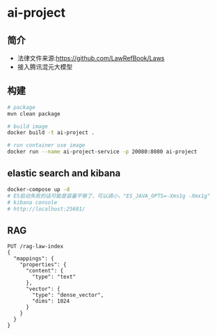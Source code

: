 # ai-project

## 简介

- 法律文件来源:https://github.com/LawRefBook/Laws
- 接入腾讯混元大模型


## 构建

```bash
# package
mvn clean package

# build image
docker build -t ai-project .

# run container use image
docker run --name ai-project-service -p 20080:8080 ai-project 

```

## elastic search and kibana

```bash
docker-compose up -d
# ES启动失败的话可能是容量不够了，可以调小，"ES_JAVA_OPTS=-Xms1g -Xmx1g"
# kibana console
# http://localhost:25601/

```

## RAG

```
PUT /rag-law-index
{
  "mappings": {
    "properties": {
      "content": {
        "type": "text"
      },
      "vector": {
        "type": "dense_vector",
        "dims": 1024
      }
    }
  }
}
```